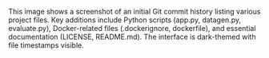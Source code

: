 This image shows a screenshot of an initial Git commit history listing various project files. Key additions include Python scripts (app.py, datagen.py, evaluate.py), Docker-related files (.dockerignore, dockerfile), and essential documentation (LICENSE, README.md). The interface is dark-themed with file timestamps visible.